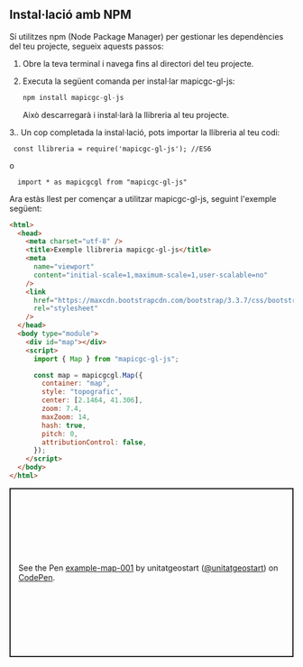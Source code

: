 ## Instal·lació amb NPM

Si utilitzes npm (Node Package Manager) per gestionar les dependències del teu projecte, segueix aquests passos:

1. Obre la teva terminal i navega fins al directori del teu projecte.

2. Executa la següent comanda per instal·lar mapicgc-gl-js:

   ```javascript
   npm install mapicgc-gl-js

   ```

   Això descarregarà i instal·larà la llibreria al teu projecte.

3.. Un cop completada la instal·lació, pots importar la llibreria al teu codi:

```
 const llibreria = require('mapicgc-gl-js'); //ES6
```

o

```
  import * as mapicgcgl from "mapicgc-gl-js"
```

Ara estàs llest per començar a utilitzar mapicgc-gl-js, seguint l'exemple següent:

```html hl_lines="35"
<html>
  <head>
    <meta charset="utf-8" />
    <title>Exemple llibreria mapicgc-gl-js</title>
    <meta
      name="viewport"
      content="initial-scale=1,maximum-scale=1,user-scalable=no"
    />
    <link
      href="https://maxcdn.bootstrapcdn.com/bootstrap/3.3.7/css/bootstrap.min.css"
      rel="stylesheet"
    />
  </head>
  <body type="module">
    <div id="map"></div>
    <script>
      import { Map } from "mapicgc-gl-js";

      const map = mapicgcgl.Map({
        container: "map",
        style: "topografic",
        center: [2.1464, 41.306],
        zoom: 7.4,
        maxZoom: 14,
        hash: true,
        pitch: 0,
        attributionControl: false,
      });
    </script>
  </body>
</html>
```

<p class="codepen" data-height="300" data-default-tab="js,result" data-slug-hash="eYXWyqd" data-editable="true" data-user="unitatgeostart" style="height: 300px; box-sizing: border-box; display: flex; align-items: center; justify-content: center; border: 2px solid; margin: 1em 0; padding: 1em;">
  <span>See the Pen <a href="https://codepen.io/unitatgeostart/pen/eYXWyqd">
  example-map-001</a> by unitatgeostart (<a href="https://codepen.io/unitatgeostart">@unitatgeostart</a>)
  on <a href="https://codepen.io">CodePen</a>.</span>
</p>
<script async src="https://cpwebassets.codepen.io/assets/embed/ei.js"></script>
